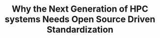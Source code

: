 ---
categories:
- bkk19
description: The HPC segment is in the process of transforming from grid architectures
  to private and hybrid cloud infrastructures. Driven by advanced computing technologies
  commonly found in big data analytics, AI/Machine learning and edge computing, the
  modern HPC infrastructure requires new design approaches that rely on having a choice
  of multiple hardware architectures, availability of accelerators/GPGPUs and presence
  of high performance interconnects to deliver highly scalable applications.<br><br><br>Learn
  how providing a common foundation across all major computing architectures minimizes
  the impact of hardware decisions on user workloads and applications, and helps customers
  run with maximum performance in critical HPC environments.<br><br>
image:
  featured: 'true'
  path: /assets/images/featured-images/bkk19/BKK19-206.png
session_attendee_num: '2'
session_id: BKK19-206
session_room: 'Keynote Room (World Ballroom BC) '
session_slot:
  end_time: '2019-04-02 09:25:00'
  start_time: '2019-04-02 09:00:00'
session_speakers:
- speaker_bio: Yan Fisher is an evangelist in the Emerging Technologies team at Red
    Hat where he extend his expertise in enterprise computing to emerging areas that
    Red Hat is exploring. With a passion for solutions-oriented and technical marketing
    Yan applies his domain knowledge and business experience to bring together partners
    emerging technology strategies and customer perspectives into a single field of
    view.
  speaker_company: Red Hat
  speaker_image: /assets/images/speakers/bkk19/yan-fisher.jpg
  speaker_location: Greater Boston Area
  speaker_name: Yan Fisher
  speaker_position: EVANGELIST, EMERGING TECHNOLOGIES
  speaker_username: yfisher
session_track: HPC
tag: session
tags:
- Open Source Development
title: Why the Next Generation of HPC systems Needs Open Source Driven Standardization
---